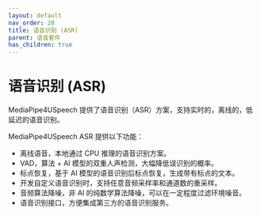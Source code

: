 ```yaml
---
layout: default
nav_order: 20
title: 语音识别 (ASR)
parent: 语音套件
has_children: true
---
```


# 语音识别 (ASR)

MediaPipe4USpeech 提供了语音识别（ASR）方案，支持实时的，离线的，低延迟的语音识别。   

MediaPipe4USpeech ASR 提供以下功能：   
   
- 离线语音，本地通过 CPU 推理的语音识别方案。
- VAD，算法 + AI 模型的双重人声检测，大幅降低误识别的概率。
- 标点恢复，基于 AI 模型的语音识别后标点恢复，生成带有标点的文本。
- 开发自定义语音识别时，支持任意音频采样率和通道数的重采样。
- 音频算法降噪，非 AI 的纯数学算法降噪，可以在一定程度过滤环境噪音。
- 语音识别接口，方便集成第三方的语音识别服务。